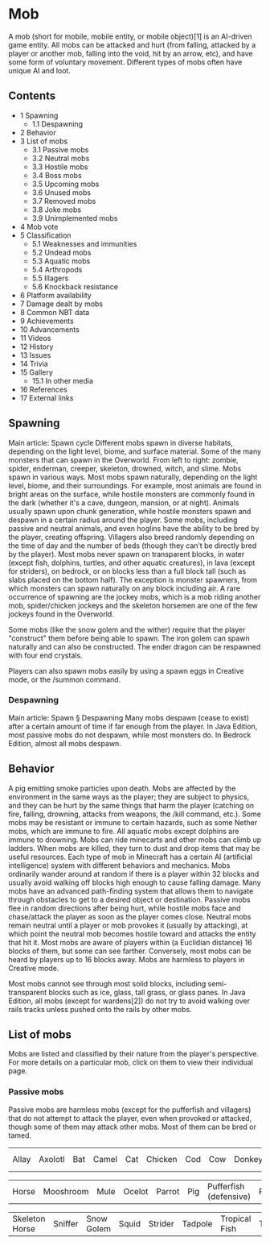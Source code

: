 # Mob
A mob (short for mobile, mobile entity, or mobile object)[1] is an AI-driven game entity. All mobs can be attacked and hurt (from falling, attacked by a player or another mob, falling into the void, hit by an arrow, etc), and have some form of voluntary movement. Different types of mobs often have unique AI and loot.

## Contents
- 1 Spawning
	- 1.1 Despawning
- 2 Behavior
- 3 List of mobs
	- 3.1 Passive mobs
	- 3.2 Neutral mobs
	- 3.3 Hostile mobs
	- 3.4 Boss mobs
	- 3.5 Upcoming mobs
	- 3.6 Unused mobs
	- 3.7 Removed mobs
	- 3.8 Joke mobs
	- 3.9 Unimplemented mobs
- 4 Mob vote
- 5 Classification
	- 5.1 Weaknesses and immunities
	- 5.2 Undead mobs
	- 5.3 Aquatic mobs
	- 5.4 Arthropods
	- 5.5 Illagers
	- 5.6 Knockback resistance
- 6 Platform availability
- 7 Damage dealt by mobs
- 8 Common NBT data
- 9 Achievements
- 10 Advancements
- 11 Videos
- 12 History
- 13 Issues
- 14 Trivia
- 15 Gallery
	- 15.1 In other media
- 16 References
- 17 External links

## Spawning
Main article: Spawn cycle
Different mobs spawn in diverse habitats, depending on the light level, biome, and surface material.
Some of the many monsters that can spawn in the Overworld. From left to right: zombie, spider, enderman, creeper, skeleton, drowned, witch, and slime.
Mobs spawn in various ways. Most mobs spawn naturally, depending on the light level, biome, and their surroundings. For example, most animals are found in bright areas on the surface, while hostile monsters are commonly found in the dark (whether it's a cave, dungeon, mansion, or at night). Animals usually spawn upon chunk generation, while hostile monsters spawn and despawn in a certain radius around the player. Some mobs, including passive and neutral animals, and even hoglins have the ability to be bred by the player, creating offspring. Villagers also breed randomly depending on the time of day and the number of beds (though they can’t be directly bred by the player). Most mobs never spawn on transparent blocks, in water (except fish, dolphins, turtles, and other aquatic creatures), in lava (except for striders), on bedrock, or on blocks less than a full block tall (such as slabs placed on the bottom half). The exception is monster spawners, from which monsters can spawn naturally on any block including air. A rare occurrence of spawning are the jockey mobs, which is a mob riding another mob, spider/chicken jockeys and the skeleton horsemen are one of the few jockeys found in the Overworld.

Some mobs (like the snow golem and the wither) require that the player "construct" them before being able to spawn. The iron golem can spawn naturally and can also be constructed. The ender dragon can be respawned with four end crystals.

Players can also spawn mobs easily by using a spawn eggs in Creative mode, or the /summon command.

### Despawning
Main article: Spawn § Despawning
Many mobs despawn (cease to exist) after a certain amount of time if far enough from the player. In Java Edition, most passive mobs do not despawn, while most monsters do. In Bedrock Edition, almost all mobs despawn.

## Behavior
A pig emitting smoke particles upon death.
Mobs are affected by the environment in the same ways as the player; they are subject to physics, and they can be hurt by the same things that harm the player (catching on fire, falling, drowning, attacks from weapons, the /kill command, etc.). Some mobs may be resistant or immune to certain hazards, such as some Nether mobs, which are immune to fire. All aquatic mobs except dolphins are immune to drowning. Mobs can ride minecarts and other mobs can climb up ladders. When mobs are killed, they turn to dust and drop items that may be useful resources. Each type of mob in Minecraft has a certain AI (artificial intelligence) system with different behaviors and mechanics. Mobs ordinarily wander around at random if there is a player within 32 blocks and usually avoid walking off blocks high enough to cause falling damage. Many mobs have an advanced path-finding system that allows them to navigate through obstacles to get to a desired object or destination. Passive mobs flee in random directions after being hurt, while hostile mobs face and chase/attack the player as soon as the player comes close. Neutral mobs remain neutral until a player or mob provokes it (usually by attacking), at which point the neutral mob becomes hostile toward and attacks the entity that hit it. Most mobs are aware of players within (a Euclidian distance) 16 blocks of them, but some can see farther. Conversely, most mobs can be heard by players up to 16 blocks away. Mobs are harmless to players in Creative mode.

Most mobs cannot see through most solid blocks, including semi-transparent blocks such as ice, glass, tall grass, or glass panes. In Java Edition, all mobs (except for wardens[2]) do not try to avoid walking over rails tracks unless pushed onto the rails by other mobs.


## List of mobs
Mobs are listed and classified by their nature from the player's perspective. For more details on a particular mob, click on them to view their individual page.

### Passive mobs
Passive mobs are harmless mobs (except for the pufferfish and villagers) that do not attempt to attack the player, even when provoked or attacked, though some of them may attack other mobs. Most of them can be bred or tamed.

|       |         |     |       |     |         |     |     |        |      |            |
|-------|---------|-----|-------|-----|---------|-----|-----|--------|------|------------|
| Allay | Axolotl | Bat | Camel | Cat | Chicken | Cod | Cow | Donkey | Frog | Glow Squid |

|       |           |      |        |        |     |                            |        |        |       |
|-------|-----------|------|--------|--------|-----|----------------------------|--------|--------|-------|
| Horse | Mooshroom | Mule | Ocelot | Parrot | Pig | Pufferfish<br/>(defensive) | Rabbit | Salmon | Sheep |

|                |         |            |       |         |         |               |        |          |                  |
|----------------|---------|------------|-------|---------|---------|---------------|--------|----------|------------------|
| Skeleton Horse | Sniffer | Snow Golem | Squid | Strider | Tadpole | Tropical Fish | Turtle | Villager | Wandering Trader |



